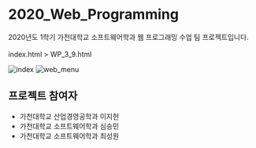 # 2020_Web_Programming
2020년도 1학기 가천대학교 소프트웨어학과 웹 프로그래밍 수업 팀 프로젝트입니다.<br><br>
index.html > WP_3_9.html

![index](https://user-images.githubusercontent.com/48443734/94094719-284f8300-fe5b-11ea-8d87-6d75f53ff947.png)
![web_menu](https://user-images.githubusercontent.com/48443734/94094725-2b4a7380-fe5b-11ea-8afb-c410ba2e238d.png)

프로젝트 참여자
---------------
- 가천대학교 산업경영공학과 이지헌
- 가천대학교 소프트웨어학과 심승민
- 가천대학교 소프트웨어학과 최성원
